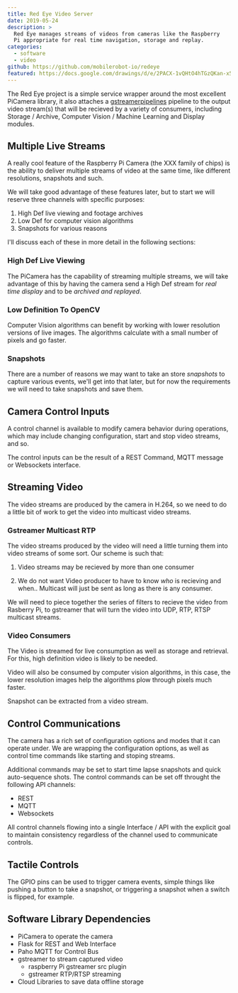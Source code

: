 ```yaml
---
title: Red Eye Video Server
date: 2019-05-24
description: >
  Red Eye manages streams of videos from cameras like the Raspberry
  Pi appropriate for real time navigation, storage and replay. 
categories:
  - software
  - video
github: https://github.com/mobilerobot-io/redeye
featured: https://docs.google.com/drawings/d/e/2PACX-1vQHtO4hTGzQKan-x5UKmwDieGndeGtNsTXT2iorDvcSuwiPBY1kkutZ1DH0D-Rd1VAtCzXzf3b3Zj4C/pub?w=960&amp;h=540
---
```


The Red Eye project is a simple service wrapper around the most
excellent PiCamera library, it also attaches a 
[gstreamerpipelines](http://todo-gstreamer) pipeline to the output
video stream(s) that will be recieved by a variety of consumers,
including Storage / Archive, Computer Vision / Machine Learning and
Display modules.

## Multiple Live Streams 

A really cool feature of the Raspberry Pi Camera (the XXX family of
chips) is the ability to deliver multiple streams of video at the same
time, like different resolutions, snapshots and such.

We will take good advantage of these features later, but to start we
will reserve three channels with specific purposes:

1. High Def live viewing and footage archives
2. Low Def for computer vision algorithms
3. Snapshots for various reasons

I'll discuss each of these in more detail in the following sections: 



### High Def Live Viewing

The PiCamera has the capability of streaming multiple streams, we will
take advantage of this by having the camera send a High Def stream for
_real time display_ and to be _archived and replayed_.

### Low Definition To OpenCV

Computer Vision algorithms can benefit by working with lower
resolution versions of live images.  The algorithms calculate with a
small number of pixels and go faster. 

### Snapshots

There are a number of reasons we may want to take an store
_snapshots_ to capture various events, we'll get into that later, but
for now the requirements we will need to take snapshots and save
them. 

## Camera Control Inputs

A control channel is available to modify camera behavior during
operations, which may include changing configuration, start and
stop video streams, and so.

The control inputs can be the result of a REST Command, MQTT message
or Websockets interface. 

## Streaming Video

The video streams are produced by the camera in H.264, so we need to
do a little bit of work to get the video into multicast video
streams. 

### Gstreamer Multicast RTP

The video streams produced by the video will need a little turning
them into video streams of some sort.  Our scheme is such that:

1. Video streams may be recieved by more than one consumer 

2. We do not want Video producer to have to know _who_ is recieving
   and when..  Multicast will just be sent as long as there is any
   consumer. 

We will need to piece together the series of filters to recieve the
video from Rasberry Pi, to gstreamer that will turn the video into
UDP, RTP, RTSP multicast streams.

### Video Consumers

The Video is streamed for live consumption as well as storage and
retrieval.  For this, high definition video is likely to be needed. 

Video will also be consumed by computer vision algorithms, in this
case, the lower resolution images help the algorithms plow through
pixels much faster.

Snapshot can be extracted from a video stream.

## Control Communications

The camera has a rich set of configuration options and modes that it
can operate under.  We are wrapping the configuration options, as well
as control time commands like starting and stoping streams.

Additional commands may be set to start time lapse snapshots and quick
auto-sequence shots.  The control commands can be set off throught the
following API channels:

- REST
- MQTT
- Websockets

All control channels flowing into a single Interface / API with the
explicit goal to maintain consistency regardless of the channel used
to communicate controls.

## Tactile Controls

The GPIO pins can be used to trigger camera events, simple things like
pushing a button to take a snapshot, or triggering a snapshot when a
switch is flipped, for example.

## Software Library Dependencies

- PiCamera to operate the camera
- Flask for REST and Web Interface
- Paho MQTT for Control Bus
- gstreamer to stream captured video
  - raspberry Pi gstreamer src plugin
  - gstreamer RTP/RTSP streaming
- Cloud Libraries to save data offline storage
